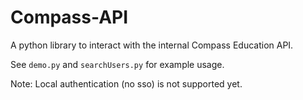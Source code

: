 # Compass-API

A python library to interact with the internal Compass Education API.

See `demo.py` and `searchUsers.py` for example usage.

Note: Local authentication (no sso) is not supported yet.
